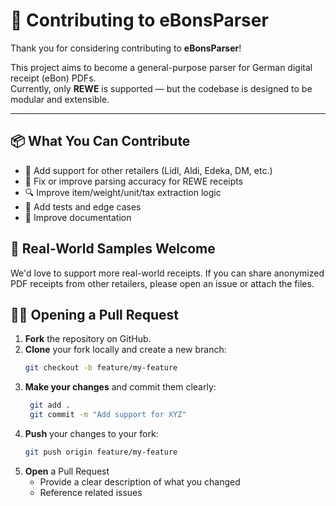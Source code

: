 
# 🤝 Contributing to eBonsParser

Thank you for considering contributing to **eBonsParser**!

This project aims to become a general-purpose parser for German digital receipt (eBon) PDFs.  
Currently, only **REWE** is supported — but the codebase is designed to be modular and extensible.

---

## 📦 What You Can Contribute

- 🧾 Add support for other retailers (Lidl, Aldi, Edeka, DM, etc.)
- 🐛 Fix or improve parsing accuracy for REWE receipts
- 🔍 Improve item/weight/unit/tax extraction logic
- 🧪 Add tests and edge cases
- 📝 Improve documentation


## 🧾 Real-World Samples Welcome
We'd love to support more real-world receipts.
If you can share anonymized PDF receipts from other retailers, please open an issue or attach the files.

## 🧑‍💻 Opening a Pull Request

1. **Fork** the repository on GitHub.
2. **Clone** your fork locally and create a new branch:
   ```bash
   git checkout -b feature/my-feature
3. **Make your changes** and commit them clearly:
   ```bash
    git add .
    git commit -m "Add support for XYZ"
4. **Push** your changes to your fork:
    ```bash
    git push origin feature/my-feature
5. **Open** a Pull Request
    - Provide a clear description of what you changed
    - Reference related issues